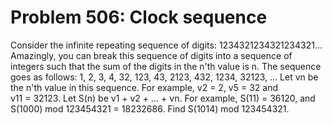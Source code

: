 # Problem 506: Clock sequence
Consider the infinite repeating sequence of digits:
1234321234321234321... Amazingly, you can break this sequence of digits
into a sequence of integers such that the sum of the digits in the n'th
value is n. The sequence goes as follows: 1, 2, 3, 4, 32, 123, 43, 2123,
432, 1234, 32123, ... Let vn be the n'th value in this sequence. For
example, v2 = 2, v5 = 32 and v11 = 32123. Let S(n) be
v1 + v2 + ... + vn. For example, S(11) = 36120, and
S(1000) mod 123454321 = 18232686. Find S(1014) mod 123454321.
